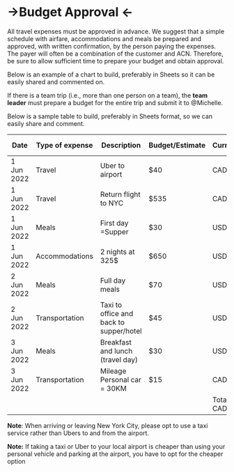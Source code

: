 # →Budget Approval ←

All travel expenses must be approved in advance. We suggest that a simple schedule with airfare, accommodations and meals be prepared and approved, with written confirmation, by the person paying the expenses. The payer will often be a combination of the customer and ACN. Therefore, be sure to allow sufficient time to prepare your budget and obtain approval.

Below is an example of a chart to build, preferably in Sheets so it can be easily shared and commented on.

If there is a team trip (i.e., more than one person on a team), the **team leader** must prepare a budget for the entire trip and submit it to @Michelle.

Below is a sample table to build, preferably in Sheets format, so we can easily share and comment.

 

| Date | Type of expense | Description | Budget/Estimate | Currency | Total in CAD $ |
| --- | --- | --- | --- | --- | --- |
| 1 Jun 2022 | Travel | Uber to airport | $40 | CAD | $40.00 |
| 1 Jun 2022 | Travel | Return flight to NYC | $535 | CAD | $535.00 |
| 1 Jun 2022 | Meals  | First day =Supper | $30 | USD | $37.80 |
| 1 Jun 2022 | Accommodations | 2 nights at 325$ | $650 | USD | $819.00 |
| 2 Jun 2022 | Meals | Full day meals | $70  | USD | $88.20 |
| 2 Jun 2022 | Transportation | Taxi to office and back to supper/hotel | $45 | USD | $56.70 |
| 3 Jun 2022 | Meals | Breakfast and lunch (travel day) | $30 | USD | $37.80 |
| 3 Jun 2022 | Transportation | Mileage Personal car = 30KM | $15 | CAD | $15.00 |
|  |  |  |  | Total CAD | $1,629.5 |

**Note**: When arriving or leaving New York City, please opt to use a taxi service rather than Ubers to and from the airport.

**********Note:********** If taking a taxi or Uber to your local airport is cheaper than using your personal vehicle and parking at the airport, you have to opt for the cheaper option